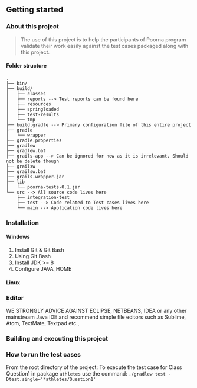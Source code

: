 ## Getting started

### About this project
> The use of this project is to help the participants of Poorna program validate their work easily against the test cases packaged along with this project.

#### Folder structure
```
.
├── bin/
├── build/
│   ├── classes
│   ├── reports --> Test reports can be found here
│   ├── resources
│   ├── springloaded
│   ├── test-results
│   └── tmp
├── build.gradle --> Primary configuration file of this entire project
├── gradle
│   └── wrapper
├── gradle.properties
├── gradlew
├── gradlew.bat
├── grails-app --> Can be ignored for now as it is irrelevant. Should not be delete though
├── grailsw
├── grailsw.bat
├── grails-wrapper.jar
├── lib
│   └── poorna-tests-0.1.jar
└── src --> All source code lives here
    ├── integration-test
    ├── test --> Code related to Test cases lives here
    └── main --> Application code lives here

```

### Installation
#### Windows

1. Install Git & Git Bash
2. Using Git Bash
3. Install JDK >= 8
4. Configure JAVA_HOME

#### Linux

### Editor
WE STRONGLY ADVICE AGAINST ECLIPSE, NETBEANS, IDEA or any other mainstream Java IDE and recommend simple file editors such as Sublime, Atom, TextMate, Textpad etc.,

### Building and executing this project


### How to run the test cases

From the root directory of the project: 
To execute the test case for Class Question1 in package `athletes` use the command: `./gradlew test -Dtest.single='*athletes/Question1'`